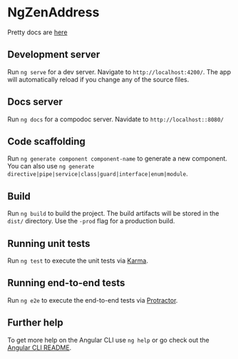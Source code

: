 # NgZenAddress

Pretty docs are [here]('https://alicenguyen.github.io/ng-zen-address/')
## Development server

Run `ng serve` for a dev server. Navigate to `http://localhost:4200/`. The app will automatically reload if you change any of the source files.

## Docs server
Run `ng docs` for a compodoc server. Navidate to `http://localhost::8080/` 

## Code scaffolding

Run `ng generate component component-name` to generate a new component. You can also use `ng generate directive|pipe|service|class|guard|interface|enum|module`.

## Build

Run `ng build` to build the project. The build artifacts will be stored in the `dist/` directory. Use the `-prod` flag for a production build.

## Running unit tests

Run `ng test` to execute the unit tests via [Karma](https://karma-runner.github.io).

## Running end-to-end tests

Run `ng e2e` to execute the end-to-end tests via [Protractor](http://www.protractortest.org/).

## Further help

To get more help on the Angular CLI use `ng help` or go check out the [Angular CLI README](https://github.com/angular/angular-cli/blob/master/README.md).
